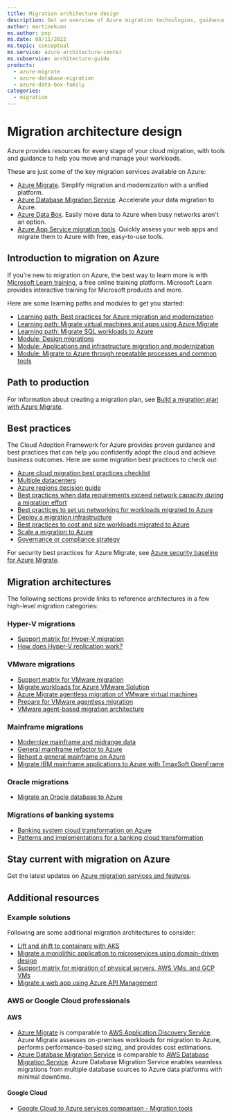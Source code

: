 ```yaml
---
title: Migration architecture design
description: Get an overview of Azure migration technologies, guidance offerings, solution ideas, and reference architectures.
author: martinekuan
ms.author: pnp
ms.date: 08/11/2022
ms.topic: conceptual
ms.service: azure-architecture-center
ms.subservice: architecture-guide
products:
  - azure-migrate
  - azure-database-migration
  - azure-data-box-family
categories:
  - migration
---
```

# Migration architecture design

Azure provides resources for every stage of your cloud migration, with tools and guidance to help you move and manage your workloads.

These are just some of the key migration services available on Azure:

- [Azure Migrate](https://azure.microsoft.com/services/azure-migrate). Simplify migration and modernization with a unified platform.
- [Azure Database Migration Service](https://azure.microsoft.com/services/database-migration). Accelerate your data migration to Azure.
- [Azure Data Box](https://azure.microsoft.com/services/databox). Easily move data to Azure when busy networks aren't an option.
- [Azure App Service migration tools](https://azure.microsoft.com/services/app-service/migration-tools). Quickly assess your web apps and migrate them to Azure with free, easy-to-use tools.

## Introduction to migration on Azure

If you're new to migration on Azure, the best way to learn more is with [Microsoft Learn training](/training/?WT.mc_id=learnaka), a free online training platform. Microsoft Learn provides interactive training for Microsoft products and more.

Here are some learning paths and modules to get you started:

- [Learning path: Best practices for Azure migration and modernization](/training/paths/best-practices-azure-migration)
- [Learning path: Migrate virtual machines and apps using Azure Migrate](/training/paths/m365-azure-migrate-virtual-machine)
- [Learning path: Migrate SQL workloads to Azure](/training/paths/migrate-sql-workloads-azure)
- [Module: Design migrations](/training/modules/design-migrations)
- [Module: Applications and infrastructure migration and modernization](/training/modules/app-and-infra-migration-and-modernization)
- [Module: Migrate to Azure through repeatable processes and common tools](/training/modules/cloud-adoption-framework-migrate)

## Path to production

For information about creating a migration plan, see [Build a migration plan with Azure Migrate](/azure/migrate/concepts-migration-planning?toc=/azure/architecture/toc.json&bc=/azure/architecture/_bread/toc.json).

## Best practices

The Cloud Adoption Framework for Azure provides proven guidance and best practices that can help you confidently adopt the cloud and achieve business outcomes. Here are some migration best practices to check out: 

- [Azure cloud migration best practices checklist](/azure/cloud-adoption-framework/migrate/azure-best-practices)
- [Multiple datacenters](/azure/cloud-adoption-framework/migrate/azure-best-practices/multiple-datacenters)
- [Azure regions decision guide](/azure/cloud-adoption-framework/migrate/azure-best-practices/multiple-regions)
- [Best practices when data requirements exceed network capacity during a migration effort](/azure/cloud-adoption-framework/migrate/azure-best-practices/network-capacity-exceeded)
- [Best practices to set up networking for workloads migrated to Azure](/azure/cloud-adoption-framework/migrate/azure-best-practices/migrate-best-practices-networking)
- [Deploy a migration infrastructure](/azure/cloud-adoption-framework/migrate/azure-best-practices/contoso-migration-infrastructure)
- [Best practices to cost and size workloads migrated to Azure](/azure/cloud-adoption-framework/migrate/azure-best-practices/migrate-best-practices-costs)
- [Scale a migration to Azure](/azure/cloud-adoption-framework/migrate/azure-best-practices/contoso-migration-scale)
- [Governance or compliance strategy](/azure/cloud-adoption-framework/migrate/azure-best-practices/governance-or-compliance)

For security best practices for Azure Migrate, see [Azure security baseline for Azure Migrate](/security/benchmark/azure/baselines/migrate-security-baseline?toc=/azure/architecture/toc.json&bc=/azure/architecture/_bread/toc.json).

## Migration architectures

The following sections provide links to reference architectures in a few high-level migration categories:

### Hyper-V migrations

- [Support matrix for Hyper-V migration](/azure/migrate/migrate-support-matrix-hyper-v-migration?toc=/azure/architecture/toc.json&bc=/azure/architecture/_bread/toc.json)
- [How does Hyper-V replication work?](/azure/migrate/hyper-v-migration-architecture?toc=/azure/architecture/toc.json&bc=/azure/architecture/_bread/toc.json)

### VMware migrations

- [Support matrix for VMware migration](/azure/migrate/migrate-support-matrix-vmware-migration?toc=/azure/architecture/toc.json&bc=/azure/architecture/_bread/toc.json)
- [Migrate workloads for Azure VMware Solution](/azure/cloud-adoption-framework/scenarios/azure-vmware/migrate?toc=/azure/architecture/toc.json&bc=/azure/architecture/_bread/toc.json)
- [Azure Migrate agentless migration of VMware virtual machines](/azure/migrate/concepts-vmware-agentless-migration?toc=/azure/architecture/toc.json&bc=/azure/architecture/_bread/toc.json)
- [Prepare for VMware agentless migration](/azure/migrate/prepare-for-agentless-migration?toc=/azure/architecture/toc.json&bc=/azure/architecture/_bread/toc.json)
- [VMware agent-based migration architecture](/azure/migrate/agent-based-migration-architecture?toc=/azure/architecture/toc.json&bc=/azure/architecture/_bread/toc.json)

### Mainframe migrations

- [Modernize mainframe and midrange data](/azure/architecture/example-scenario/mainframe/modernize-mainframe-data-to-azure)
- [General mainframe refactor to Azure](../../example-scenario/mainframe/general-mainframe-refactor.yml)
- [Rehost a general mainframe on Azure](../../example-scenario/mainframe/mainframe-rehost-architecture-azure.yml)
- [Migrate IBM mainframe applications to Azure with TmaxSoft OpenFrame](../../solution-ideas/articles/migrate-mainframe-apps-with-tmaxsoft-openframe.yml)

### Oracle migrations

- [Migrate an Oracle database to Azure](../../databases/idea/topic-migrate-oracle-azure.yml)

### Migrations of banking systems

- [Banking system cloud transformation on Azure](../../example-scenario/banking/banking-system-cloud-transformation.yml)
- [Patterns and implementations for a banking cloud transformation](../../example-scenario/banking/patterns-and-implementations.yml)

## Stay current with migration on Azure

Get the latest updates on [Azure migration services and features](https://azure.microsoft.com/updates/?category=migration).

## Additional resources

### Example solutions

Following are some additional migration architectures to consider:

- [Lift and shift to containers with AKS](/azure/cloud-adoption-framework/migrate/)
- [Migrate a monolithic application to microservices using domain-driven design](../../microservices/migrate-monolith.yml)
- [Support matrix for migration of physical servers, AWS VMs, and GCP VMs](/azure/migrate/migrate-support-matrix-physical-migration?toc=/azure/architecture/toc.json&bc=/azure/architecture/_bread/toc.json)
- [Migrate a web app using Azure API Management](../../example-scenario/apps/apim-api-scenario.yml)

### AWS or Google Cloud professionals

#### AWS

- [Azure Migrate](/azure/migrate/migrate-services-overview) is comparable to [AWS Application Discovery Service](https://aws.amazon.com/application-discovery). Azure Migrate assesses on-premises workloads for migration to Azure, performs performance-based sizing, and provides cost estimations.
- [Azure Database Migration Service](/azure/dms/dms-overview) is comparable to [AWS Database Migration Service](https://aws.amazon.com/dms). Azure Database Migration Service enables seamless migrations from multiple database sources to Azure data platforms with minimal downtime.

#### Google Cloud
- [Google Cloud to Azure services comparison - Migration tools](../../gcp-professional/services.md#migration-tools)